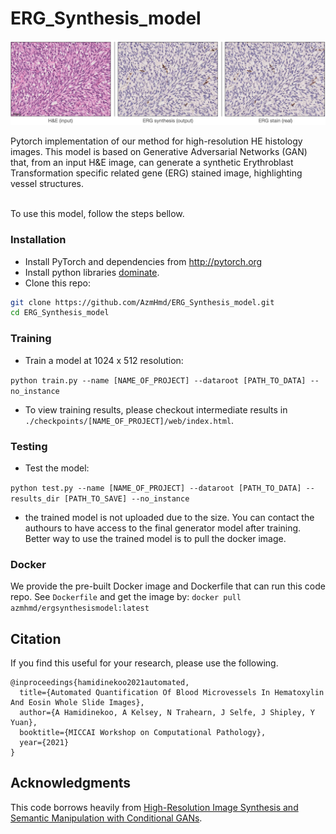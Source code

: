 # ERG_Synthesis_model

<p align='center'>  
  <img src='sample.png' width='1000'/>
</p>


Pytorch implementation of our method for high-resolution HE histology images. This model is based on Generative Adversarial Networks (GAN) that, from an input H&E image, can generate a synthetic Erythroblast Transformation specific related gene (ERG) stained image, highlighting vessel structures. <br><br>

To use this model, follow the steps bellow.

### Installation
- Install PyTorch and dependencies from http://pytorch.org
- Install python libraries [dominate](https://github.com/Knio/dominate).
- Clone this repo:
```bash
git clone https://github.com/AzmHmd/ERG_Synthesis_model.git
cd ERG_Synthesis_model
```

### Training
- Train a model at 1024 x 512 resolution:

```python train.py --name [NAME_OF_PROJECT] --dataroot [PATH_TO_DATA] --no_instance```

- To view training results, please checkout intermediate results in `./checkpoints/[NAME_OF_PROJECT]/web/index.html`.

### Testing
- Test the model:

```python test.py --name [NAME_OF_PROJECT] --dataroot [PATH_TO_DATA] --results_dir [PATH_TO_SAVE] --no_instance```

- the trained model is not uploaded due to the size. You can contact the authours to have access to the final generator model after training. Better way to use the trained model is to pull the docker image. 

### Docker
We provide the pre-built Docker image and Dockerfile that can run this code repo. See `Dockerfile` and get the image by:
```docker pull azmhmd/ergsynthesismodel:latest```

## Citation

If you find this useful for your research, please use the following.

```
@inproceedings{hamidinekoo2021automated,
  title={Automated Quantification Of Blood Microvessels In Hematoxylin And Eosin Whole Slide Images},
  author={A Hamidinekoo, A Kelsey, N Trahearn, J Selfe, J Shipley, Y Yuan},  
  booktitle={MICCAI Workshop on Computational Pathology},
  year={2021}
}
```

## Acknowledgments
This code borrows heavily from [High-Resolution Image Synthesis and Semantic Manipulation with Conditional GANs](https://github.com/chenxli/High-Resolution-Image-Synthesis-and-Semantic-Manipulation-with-Conditional-GANsl-).
